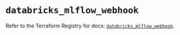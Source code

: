 # `databricks_mlflow_webhook`

Refer to the Terraform Registry for docs: [`databricks_mlflow_webhook`](https://registry.terraform.io/providers/databricks/databricks/1.36.2/docs/resources/mlflow_webhook).
